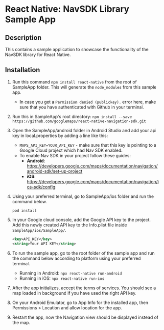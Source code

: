 # React Native: NavSDK Library Sample App

## Description

This contains a sample application to showcase the functionality of the NavSDK library for React Native.

## Installation

1. Run this command `npm install react-native` from the root of SampleApp folder. This will generate the `node_modules` from this sample app.
    * In case you get a `Permission denied (publickey).` error here, make sure that you have authenticated with Github in your terminal.
2. Run this in SampleApp's root directory:
   `npm install --save https://github.com/googlemaps/react-native-navigation-sdk.git`
3. Open the SampleApp/android folder in Android Studio and add your api key in local.properties by adding a line like this:
    * ```MAPS_API_KEY=YOUR_API_KEY``` - make sure that this key is pointing to a Google Cloud project which had Nav SDK enabled.
    * To enable Nav SDK in your project follow these guides:
        * **Android**: https://developers.google.com/maps/documentation/navigation/android-sdk/set-up-project
        * **iOS**: https://developers.google.com/maps/documentation/navigation/ios-sdk/config
4. Using your preferred terminal, go to SampleApp/ios folder and run the command below.

   `pod install`

5. In your Google cloud console, add the Google API key to the project. Add this newly created API key to the Info.plist file inside `SampleApp/ios/SampleApp/`.

    ```xml
    <key>API_KEY</key>
    <string>Your API KEY</string>
    ```

6. To run the sample app, go to the root folder of the sample app and run the command below according to platform using your preferred terminal.

    * Running in Android:
      `npx react-native run-android`
    * Running in iOS:
      `npx react-native run-ios`


7. After the app initializes, accept the terms of services. You should see a map loaded in background if you have used the right API key.
8. On your Android Emulator, go to App Info for the installed app, then Permissions > Location and allow location for the app.
9. Restart the app, now the Navigation view should be displayed instead of the map.
